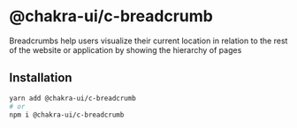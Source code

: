 # @chakra-ui/c-breadcrumb

Breadcrumbs help users visualize their current location in relation to the rest of the website or application by showing the hierarchy of pages

## Installation

```sh
yarn add @chakra-ui/c-breadcrumb
# or
npm i @chakra-ui/c-breadcrumb
```